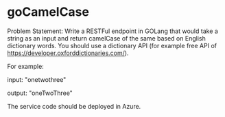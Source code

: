 # goCamelCase

Problem Statement:
Write a RESTFul endpoint in GOLang that would take a string as an input and return camelCase of the same based on English dictionary words.
You should use a dictionary API (for example free API of https://developer.oxforddictionaries.com/). 

For example:

input: "onetwothree"

output: "oneTwoThree" 

The service code should be deployed in Azure.

